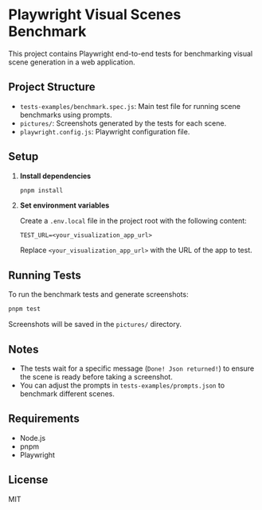 # Playwright Visual Scenes Benchmark

This project contains Playwright end-to-end tests for benchmarking visual scene generation in a web application.

## Project Structure

- `tests-examples/benchmark.spec.js`: Main test file for running scene benchmarks using prompts.
- `pictures/`: Screenshots generated by the tests for each scene.
- `playwright.config.js`: Playwright configuration file.

## Setup

1. **Install dependencies**

   ```sh
   pnpm install
   ```

2. **Set environment variables**

   Create a `.env.local` file in the project root with the following content:

   ```env
   TEST_URL=<your_visualization_app_url>
   ```

   Replace `<your_visualization_app_url>` with the URL of the app to test.

## Running Tests

To run the benchmark tests and generate screenshots:

```sh
pnpm test
```

Screenshots will be saved in the `pictures/` directory.

## Notes

- The tests wait for a specific message (`Done! Json returned!`) to ensure the scene is ready before taking a screenshot.
- You can adjust the prompts in `tests-examples/prompts.json` to benchmark different scenes.

## Requirements

- Node.js
- pnpm
- Playwright

## License

MIT
